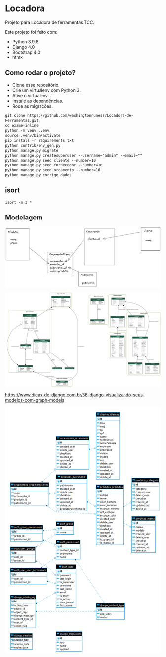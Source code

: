 # Locadora

Projeto para Locadora de ferramentas TCC.


Este projeto foi feito com:

* Python 3.9.8
* Django 4.0
* Bootstrap 4.0
* htmx


## Como rodar o projeto?

* Clone esse repositório.
* Crie um virtualenv com Python 3.
* Ative o virtualenv.
* Instale as dependências.
* Rode as migrações.


```
git clone https://github.com/washingtonnuness/Locadora-de-Ferramentas.git
cd exame-inline
python -m venv .venv
source .venv/bin/activate
pip install -r requirements.txt
python contrib/env_gen.py
python manage.py migrate
python manage.py createsuperuser --username="admin" --email=""
python manage.py seed cliente --number=10
python manage.py seed fornecedor --number=10
python manage.py seed orcamento --number=10
python manage.py corrige_dados
```



## isort

```
isort -m 3 *
```

## Modelagem

![orcamentos_modelagem2.png](img/orcamentos_modelagem2.png)

![models.png](img/models.png)

https://www.dicas-de-django.com.br/36-django-visualizando-seus-modelos-com-graph-models


![diagrama_ER_DBeaver.png](img/diagrama_ER_DBeaver.png)
